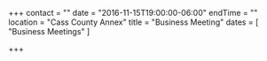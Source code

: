 +++
contact = ""
date = "2016-11-15T19:00:00-06:00"
endTime = ""
location = "Cass County Annex"
title = "Business Meeting"
dates = [ "Business Meetings" ]

+++

